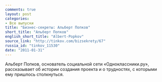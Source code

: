 ```yaml
---
comments: true
layout: post
categories:
- Все выпуски
title: "Бизнес-секреты: Альберт Попков"
short_title: "Альберт Попков"
english_short_title: "Albert-Popkov"
source_link: "http://tinkov.com/bizsekrety/67"
russia_id: "tinkov_11530"
date: "2011-01-31"
---
```

Альберт Попков, основатель социальной сети «Одноклассники.ру», рассказывает об истории создания проекта и о трудностях, с которыми ему пришлось столкнуться.

